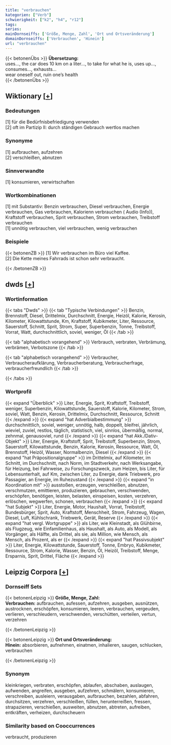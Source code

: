 ```yaml
---
title: "verbrauchen"
kategorien: ["Verb"]
schwierigkeit: ["k2", "h4", "r12"]
tags:
series:
mainDornseiffs: ['Größe, Menge, Zahl', 'Ort und Ortsveränderung']
domainDornseiffs: ['Verbrauchen', 'Hinein']
url: "verbrauchen"
---
```


{{< betonenÜbs >}}
**Übersetzung:**  
uses..., the car does 10 km on a liter..., to take for what he is, uses up..., consumes..., exhausts...  
wear oneself out, ruin one’s health  
{{< /betonenÜbs >}}

## Wiktionary [[+](https://de.wiktionary.org/wiki/verbrauchen)]

### Bedeutungen
[1] für die Bedürfnisbefriedigung verwenden  
[2] oft im Partizip II: durch ständigen Gebrauch wertlos machen  

### Synonyme
[1] aufbrauchen, aufzehren  
[2] verschleißen, abnutzen  

### Sinnverwandte
[1] konsumieren, verwirtschaften  

### Wortkombinationen
[1] mit Substantiv: Benzin verbrauchen, Diesel verbrauchen, Energie verbrauchen, Gas verbrauchen, Kalorienn verbrauchen ( Audio (Info)), Kraftstoff verbrauchen, Sprit verbrauchen, Strom verbrauchen, Treibstoff verbrauchen  
[1] unnötig verbrauchen, viel verbrauchen, wenig verbrauchen  

### Beispiele
{{< betonenZB >}}
[1] Wir verbrauchen im Büro viel Kaffee.  
[2] Die Kette meines Fahrrads ist schon sehr verbraucht.  

{{< /betonenZB >}}


## dwds [[+](https://www.dwds.de/wb/verbrauchen)]

### Wortinformation
{{< tabs "Dwds" >}}
{{< tab "Typische Verbindungen" >}}
Benzin, Brennstoff, Diesel, Drittelmix, Durchschnitt, Energie, Heizöl, Kalorie, Kerosin, Kilometer, Kilowattstunde, Km, Kraftstoff, Kubikmeter, Liter, Ressource, Sauerstoff, Schnitt, Sprit, Strom, Super, Superbenzin, Tonne, Treibstoff, Vorrat, Watt, durchschnittlich, soviel, weniger, Öl
{{< /tab >}}

{{< tab "alphabetisch vorangehend" >}}
Verbrauch, verbraten, Verbrämung, verbrämen, Verbotszone
{{< /tab >}}

{{< tab "alphabetisch vorangehend" >}}
Verbraucher, Verbraucheraufklärung, Verbraucherberatung, Verbraucherfrage, verbraucherfreundlich
{{< /tab >}}

{{< /tabs >}}

### Wortprofil
{{< expand "Überblick" >}} Liter, Energie, Sprit, Kraftstoff, Treibstoff, weniger, Superbenzin, Kilowattstunde, Sauerstoff, Kalorie, Kilometer, Strom, soviel, Watt, Benzin, Kerosin, Drittelmix, Durchschnitt, Ressource, Schnitt {{< /expand >}}
{{< expand "hat Adverbialbestimmung" >}} durchschnittlich, soviel, weniger, unnötig, halb, doppelt, bleifrei, jährlich, wieviel, zuviel, restlos, täglich, statistisch, viel, sinnlos, übermäßig, normal, zehnmal, genausoviel, rund {{< /expand >}}
{{< expand "hat Akk./Dativ-Objekt" >}} Liter, Energie, Kraftstoff, Sprit, Treibstoff, Superbenzin, Strom, Sauerstoff, Kilowattstunde, Benzin, Kalorie, Kerosin, Ressource, Watt, Öl, Brennstoff, Heizöl, Wasser, Normalbenzin, Diesel {{< /expand >}}
{{< expand "hat Präpositionalgruppe" >}} im Drittelmix, auf Kilometer, im Schnitt, im Durchschnitt, nach Norm, im Stadtverkehr, nach Werksangabe, für Heizung, bei Fahrweise, zu Forschungszweck, zum Heizen, bis Liter, für Lebensunterhalt, auf Km, zwischen Liter, zu Energie, dank Triebwerk, pro Passagier, an Energie, im Ruhezustand {{< /expand >}}
{{< expand "in Koordination mit" >}} ausstoßen, erzeugen, verschleißen, abnutzen, verschmutzen, emittieren, produzieren, gebrauchen, verschwenden, erschöpfen, benötigen, leisten, belasten, einspeisen, kosten, verzehren, erlöschen, wegwerfen, schonen, verbrauchen {{< /expand >}}
{{< expand "hat Subjekt" >}} Liter, Energie, Motor, Haushalt, Vorrat, Treibstoff, Bundesbürger, Sprit, Auto, Kraftstoff, Menschheit, Strom, Fahrzeug, Wagen, Diesel, Luft, Kühlschrank, Triebwerk, Gerät, Reserve {{< /expand >}}
{{< expand "hat vergl. Wortgruppe" >}} als Liter, wie Kleinstadt, als Glühbirne, als Flugzeug, wie Einfamilienhaus, als Haushalt, als Auto, als Modell, als Vorgänger, als Hälfte, als Drittel, als sie, als Million, wie Mensch, als Mensch, als Prozent, als er {{< /expand >}}
{{< expand "hat Passivsubjekt" >}} Liter, Energie, Kilowattstunde, Sauerstoff, Tonne, Embryo, Kubikmeter, Ressource, Strom, Kalorie, Wasser, Benzin, Öl, Heizöl, Treibstoff, Menge, Ersparnis, Sprit, Drittel, Fläche {{< /expand >}}

## Leipzig Corpora [[+](https://corpora.uni-leipzig.de/en/res?word=verbrauchen&corpusId=deu_newscrawl-public_2018)]

### Dornseiff Sets
{{< betonenLeipzig >}}
**Größe, Menge, Zahl:**  
**Verbrauchen:** aufbrauchen, aufessen, aufzehren, ausgeben, ausnützen, austrocknen, erschöpfen, konsumieren, leeren, verbrauchen, vergeuden, verlieren, verschleudern, verschwenden, verschütten, verteilen, vertun, verzehren  

{{< /betonenLeipzig >}}


{{< betonenLeipzig >}}
**Ort und Ortsveränderung:**  
**Hinein:** absorbieren, aufnehmen, einatmen, inhalieren, saugen, schlucken, verbrauchen  

{{< /betonenLeipzig >}}

### Synonym
kleinkriegen, verbraten, erschöpfen, ablaufen, abschaben, auslaugen, aufwenden, angreifen, ausgeben, aufzehren, schmälern, konsumieren, verschreiben, ausleiern, verausgaben, aufbrauchen, bezahlen, abfahren, durchsitzen, verzehren, verschleißen, füllen, herunterreißen, fressen, strapazieren, verschießen, ausweiten, abnutzen, abtreten, aufreiben, entkräften, verheizen, durchscheuern


### Similarity based on Cooccurrences
verbraucht, produzieren

